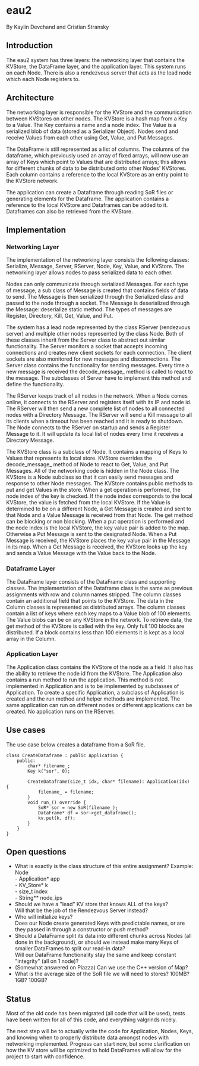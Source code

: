 # eau2
By Kaylin Devchand and Cristian Stransky

## Introduction
The eau2 system has three layers: the networking layer that contains the KVStore, the DataFrame layer, and the application layer. This system runs on each Node. There is also a rendezvous server that acts as the lead node which each Node registers to.

## Architecture
The networking layer is responsible for the KVStore and the communication between KVStores on other nodes. The KVStore is a hash map from a Key to a Value. The Key contains a name and a node index. The Value is a serialized blob of data (stored as a Serializer Object). Nodes send and receive Values from each other using Get, Value, and Put Messages.

The DataFrame is still represented as a list of columns. The columns of the dataframe, which previously used an array of fixed arrays, will now use an array of Keys which point to Values that are distributed arrays; this allows for different chunks of data to be distributed onto other Nodes' KVStores.  Each column contains a reference to the local KVStore as an entry point to the KVStore network.

The application can create a Dataframe through reading SoR files or generating elements for the Dataframe. The application contains a reference to the local KVStore and Dataframes can be added to it. Dataframes can also be retrieved from the KVStore.

## Implementation

### Networking Layer
The implementation of the networking layer consists the following classes: Serialize, Message, Server, RServer, Node, Key, Value, and KVStore. The networking layer allows nodes to pass serialized data to each other.

Nodes can only communicate through serialized Messages. For each type of message, a sub class of Message is created that contains fields of data to send. The Message is then serialized through the Serialized class and passed to the node through a socket. The Message is deserialized through the Message::deserialize static method. The types of messages are Register, Directory, Kill, Get, Value, and Put.

The system has a lead node represented by the class RServer (rendezvous server) and multiple other nodes represented by the class Node. Both of these classes inherit from the Server class to abstract out similar functionality. The Server monitors a socket that accepts incoming connections and creates new client sockets for each connection. The client sockets are also monitored for new messages and disconnections. The Server class contains the functionality for sending messages. Every time a new message is received the decode_message_ method is called to react to the message. The subclasses of Server have to implement this method and define the functionality.

The RServer keeps track of all nodes in the network. When a Node comes online, it connects to the RServer and registers itself with its IP and node id. The RServer will then send a new complete list of nodes to all connected nodes with a Directory Message. The RServer will send a Kill message to all its clients when a timeout has been reached and it is ready to shutdown. The Node connects to the RServer on startup and sends a Register Message to it. It will update its local list of nodes every time it receives a Directory Message.

The KVStore class is a subclass of Node. It contains a mapping of Keys to Values that represents its local store. KVStore overrides the decode_message_ method of Node to react to Get, Value, and Put Messages. All of the networking code is hidden in the Node class. The KVStore is a Node subclass so that it can easily send messages and response to other Node messages. The KVStore contains public methods to put and get Values in the store. When a get operation is performed, the node index of the key is checked. If the node index corresponds to the local KVStore, the value is fetched from the local KVStore. If the Value is determined to be on a different Node, a Get Message is created and sent to that Node and a Value Message is received from that Node. The get method can be blocking or non blocking. When a put operation is performed and the node index is the local KVStore, the key value pair is added to the map. Otherwise a Put Message is sent to the designated Node. When a Put Message is received, the KVStore places the key value pair in the Message in its map. When a Get Message is received, the KVStore looks up the key and sends a Value Message with the Value back to the Node.

### Dataframe Layer
The DataFrame layer consists of the DataFrame class and supporting classes. The implementation of the Dataframe class is the same as previous assignments with row and column names stripped. The column classes contain an additional field that points to the KVStore. The data in the Column classes is represented as distributed arrays. The column classes contain a list of keys where each key maps to a Value blob of 100 elements. The Value blobs can be on any KVStore in the network. To retrieve data, the get method of the KVStore is called with the key. Only full 100 blocks are distributed. If a block contains less than 100 elements it is kept as a local array in the Column.

### Application Layer
The Application class contains the KVStore of the node as a field. It also has the ability to retrieve the node id from the KVStore. The Application also contains a run method to run the application. This method is not implemented in Application and is to be implemented by subclasses of Application. To create a specific Application, a subclass of Application is created and the run method and helper methods are implemented. The same application can run on different nodes or different applications can be created. No application runs on the RServer.

## Use cases
The use case below creates a dataframe from a SoR file.

```
class CreateDataframe : public Application {
    public:
        char* filename_;
        Key k("sor", 0);
        
        CreateDataframe(size_t idx, char* filename): Application(idx) {
            filename_ = filename;
        }
        void run_() override {
            SoR* sor = new SoR(filename_);
            DataFrame* df = sor->get_dataframe();
            kv.put(k, df);
        }
    }
}
```

## Open questions
+ What is exactly is the class structure of this entire assignment? Example:   
Node  
\- Application* app  
\- KV_Store* k  
\- size_t index  
\- String** node_ips 
+ Should we have a "lead" KV store that knows ALL of the keys?    
Will that be the job of the Rendezvous Server instead?
+ Who will initialize keys?    
Does our Node create generated Keys with predictable names, or are they passed in through a constructor or push method?  
+ Should a DataFrame split its data into different chunks across Nodes (all done in the background), or should we instead make many Keys of smaller DataFrames to split our read-in data?   
Will our DataFrame functionality stay the same and keep constant "integrity" (all on 1 node)?  
+ (Somewhat answered on Piazza) Can we use the C++ version of Map? 
+ What is the average size of the SoR file we will need to stores? 100MB? 1GB? 100GB?

## Status
Most of the old code has been migrated (all code that will be used), tests have been written for all of this code, and everything valgrinds nicely.
 
The next step will be to actually write the code for Application, Nodes, Keys, and knowing when to properly distribute data amongst nodes with networking implemented. Progress can start now, but some clarification on how the KV store will be optimized to hold DataFrames will allow for the project to start with confidence.
